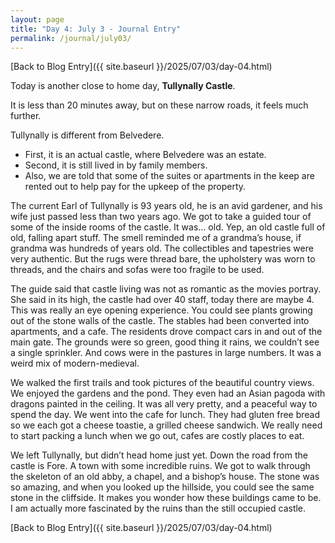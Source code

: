 ```yaml
---
layout: page
title: "Day 4: July 3 - Journal Entry"
permalink: /journal/july03/
---
```


[Back to Blog Entry]({{ site.baseurl }}/2025/07/03/day-04.html)

Today is another close to home day, <strong>Tullynally Castle</strong>. 

It is less than 20 minutes away, but on these narrow roads, it feels much further. 

Tullynally is different from Belvedere. 

- First, it is an actual castle, where Belvedere was an estate. 
- Second, it is still lived in by family members. 
- Also, we are told that some of the suites or apartments in the keep are rented out to help pay for the upkeep of the property. 

The current Earl of Tullynally is 93 years old, he is an avid gardener, and his wife just passed less than two years ago. We got to take a guided tour of some of the inside rooms of the castle. It was… old. Yep, an old castle full of old, falling apart stuff. The smell reminded me of a grandma’s house, if grandma was hundreds of years old. The collectibles and tapestries were very authentic. But the rugs were thread bare, the upholstery was worn to threads, and the chairs and sofas were too fragile to be used. 

The guide said that castle living was not as romantic as the movies portray. She said in its high, the castle had over 40 staff, today there are maybe 4. This was really an eye opening experience. You could see plants growing out of the stone walls of the castle. The stables had been converted into apartments, and a cafe. The residents drove compact cars in and out of the main gate. The grounds were so green, good thing it rains, we couldn’t see a single sprinkler. And cows were in the pastures in large numbers. It was a weird mix of modern-medieval. 

We walked the first trails and took pictures of the beautiful country views. We enjoyed the gardens and the pond. They even had an Asian pagoda with dragons painted in the ceiling. It was all very pretty, and a peaceful way to spend the day. We went into the cafe for lunch. They had gluten free bread so we each got a cheese toastie, a grilled cheese sandwich. We really need to start packing a lunch when we go out, cafes are costly places to eat. 

We left Tullynally, but didn’t head home just yet. Down the road from the castle is Fore. A town with some incredible ruins. We got to walk through the skeleton of an old abby, a chapel, and a bishop’s house. The stone was so amazing, and when you looked up the hillside, you could see the same stone in the cliffside. It makes you wonder how these buildings came to be. I am actually more fascinated by the ruins than the still occupied castle.

[Back to Blog Entry]({{ site.baseurl }}/2025/07/03/day-04.html)
